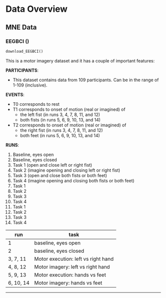 # Data Overview

## MNE Data

### EEGBCI ()

```python
download_EEGBCI()
```

This is a motor imagery dataset and it has a couple of important features:

**PARTICIPANTS**:

- This dataset contains data from 109 participants. Can be in the range of 1-109 (inclusive).

**EVENTS**:

- T0 corresponds to rest
- T1 corresponds to onset of motion (real or imagined) of
  - the left fist (in runs 3, 4, 7, 8, 11, and 12)
  - both fists (in runs 5, 6, 9, 10, 13, and 14)
- T2 corresponds to onset of motion (real or imagined) of
  - the right fist (in runs 3, 4, 7, 8, 11, and 12)
  - both feet (in runs 5, 6, 9, 10, 13, and 14)

**RUNS**:

1. Baseline, eyes open
2. Baseline, eyes closed
3. Task 1 (open and close left or right fist)
4. Task 2 (imagine opening and closing left or right fist)
5. Task 3 (open and close both fists or both feet)
6. Task 4 (imagine opening and closing both fists or both feet)
7. Task 1
8. Task 2
9. Task 3
10. Task 4
11. Task 1
12. Task 2
13. Task 3
14. Task 4

| run | task |
| --- | --- |
| 1 | baseline, eyes open |
| 2 | baseline, eyes closed |
| 3, 7, 11 | Motor execution: left vs right hand |
| 4, 8, 12 | Motor imagery: left vs right hand |
| 5, 9, 13 | Motor execution: hands vs feet |
| 6, 10, 14 | Motor imagery: hands vs feet |

------
